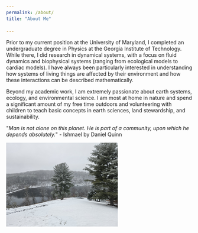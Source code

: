 ```yaml
---
permalink: /about/
title: "About Me"

---
```


Prior to my current position at the University of Maryland, I completed an undergraduate degree in Physics at the Georgia Institute of Technology. While there, I did research in dynamical systems, with a focus on fluid dynamics and biophysical systems (ranging from ecological models to cardiac models). I have always been particularly interested in understanding how systems of living things are affected by their environment and how these interactions can be described mathematically.

Beyond my academic work, I am extremely passionate about earth systems, ecology, and environmental science. I am most at home in nature and spend a significant amount of my free time outdoors and volunteering with children to teach basic concepts in earth sciences, land stewardship, and sustainability. 

"_Man is not alone on this planet. He is part of a community, upon which he depends absolutely._" - Ishmael by Daniel Quinn

<img src="/assets/20250212_134117.jpg" width="60%">
